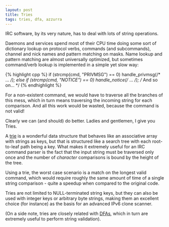 ```yaml
---
layout: post
title: Tries
tags: tries, dfa, azzurra
---
```


IRC software, by its very nature, has to deal with lots of string operations.

Daemons and services spend most of their CPU time doing some sort
of dictionary lookup on protocol verbs, commands (and subcommands), channel
and nick names and pattern matching on masks. Name lookup and pattern matching are
almost universally optimized, but sometimes command/verb lookup is implemented
in a simple yet slow way:

{% highlight cpp %}
if (strcmp(cmd, "PRIVMSG") == 0)
   handle_privmsg(/* ... */);
else if (strcmp(cmd, "NOTICE") == 0)
   handle_notice(/* ... */);
/* And so on... */
{% endhighlight %}

For a non-existent command, we would have to traverse all the branches of this
mess, which in turn means traversing the incoming string for each comparison.
And all this work would be wasted, because the command is not valid!

Clearly we can (and should) do better. Ladies and gentlemen, I give you Tries.

A [trie](http://en.wikipedia.org/wiki/Trie) is a wonderful data structure that
behaves like an associative array with strings as keys, but that is structured
like a search tree with each root-to-leaf path being a key. What makes it
extremely useful for an IRC command parser is the fact that the input string
must be traversed only once and the number of _character_ comparisons is bound
by the height of the tree.

Using a trie, the worst case scenario is a match on the longest valid command,
which would require roughly the same amount of time of a single string
comparison - quite a speedup when compared to the original code.

Tries are not limited to NULL-terminated string keys, but they can also be
used with integer keys or arbitrary byte strings, making them an excellent
choice (for instance) as the basis for an advanced IPv6 clone scanner.

(On a side note, tries are closely related with
[DFAs](http://en.wikipedia.org/wiki/Deterministic_finite_automaton), which in
turn are extremely useful to perform string validation).
